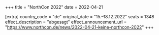 +++
title = "NorthCon 2022"
date = 2022-04-21

[extra]
country_code = "de"
original_date = "15.–18.12.2022"
seats = 1348
effect_description = "abgesagt"
effect_announcement_url = "https://www.northcon.de/news/2022-04-21-keine-northcon-2022"
+++
